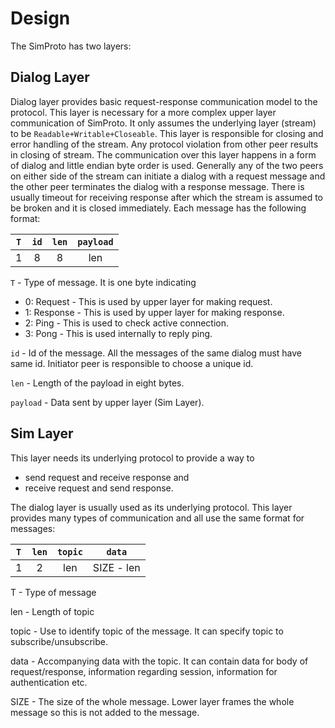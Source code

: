 # Design
The SimProto has two layers:

## Dialog Layer
Dialog layer provides basic request-response communication model to the protocol.
This layer is necessary for a more complex upper layer communication of SimProto.
It only assumes the underlying layer (stream) to be `Readable+Writable+Closeable`.
This layer is responsible for closing and error handling of the stream. Any protocol violation from other peer results in closing of stream.
The communication over this layer happens in a form of dialog and little endian byte order is used.
Generally any of the two peers on either side of the stream can initiate a dialog with a request message and the other peer terminates the dialog with a response message.
There is usually timeout for receiving response after which the stream is assumed to be broken and it is closed immediately.
Each message has the following format:

`T`|`id`|`len`|`payload`
:-:|:--:|:---:|:-------:
 1 | 8  |  8  |   len

`T` - Type of message. It is one byte indicating 

 - 0: Request - This is used by upper layer for making request.
 - 1: Response - This is used by upper layer for making response.
 - 2: Ping - This is used to check active connection.
 - 3: Pong - This is used internally to reply ping.

`id` - Id of the message. All the messages of the same dialog must have same id. Initiator peer is responsible to choose a unique id.

`len` - Length of the payload in eight bytes.

`payload` - Data sent by upper layer (Sim Layer).

## Sim Layer
This layer needs its underlying protocol to provide a way to
- send request and receive response and
- receive request and send response.

The dialog layer is usually used as its underlying protocol.
This layer provides many types of communication and all use the same format for messages:

`T`|`len`|`topic`|`data`
:-:|:---:|:-----:|:--------:
 1 |  2  |  len  |SIZE - len

T - Type of message

len - Length of topic

topic - Use to identify topic of the message. It can specify topic to subscribe/unsubscribe.

data - Accompanying data with the topic. It can contain data for body of request/response, information regarding session, information for authentication etc.

SIZE - The size of the whole message. Lower layer frames the whole message so this is not added to the message.
